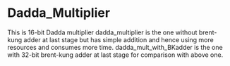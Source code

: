 # Dadda_Multiplier

This is 16-bit Dadda multiplier dadda_multiplier is the one without brent-kung adder at last stage but has simple addition and hence using more resources and consumes more time. dadda_mult_with_BKadder is the one with 32-bit brent-kung adder at last stage for comparison with above one.
